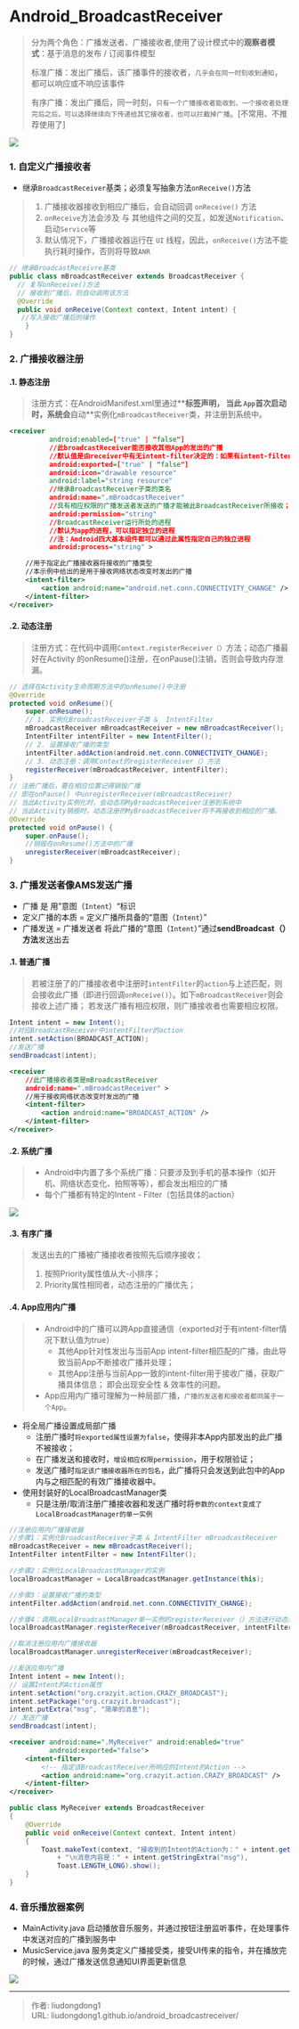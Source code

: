 # Android_BroadcastReceiver


> 分为两个角色：广播发送者、广播接收者,使用了设计模式中的**观察者模式**：基于消息的发布 / 订阅事件模型
>
> 标准广播：发出广播后，该广播事件的接收者，`几乎会在同一时刻收到通知`，都可以响应或不响应该事件
>
> 有序广播：发出广播后，同一时刻，`只有一个广播接收者能收到、一个接收者处理完后之后，可以选择继续向下传递给其它接收者，也可以拦截掉广播`。[不常用、不推荐使用了]

![](https://gitee.com/github-25970295/blogpictureV2/raw/master/image-20211108224217036.png)

### 1. 自定义广播接收者

- 继承`BroadcastReceiver`基类；必须复写抽象方法`onReceive()`方法

> 1. 广播接收器接收到相应广播后，会自动回调 `onReceive()` 方法
> 2. `onReceive`方法会涉及 与 其他组件之间的交互，如发送`Notification`、启动`Service`等
> 3. 默认情况下，广播接收器运行在 `UI` 线程，因此，`onReceive()`方法不能执行耗时操作，否则将导致`ANR`

```java
// 继承BroadcastReceivre基类
public class mBroadcastReceiver extends BroadcastReceiver {
  // 复写onReceive()方法
  // 接收到广播后，则自动调用该方法
  @Override
  public void onReceive(Context context, Intent intent) {
   //写入接收广播后的操作
    }
}
```

### 2. 广播接收器注册

#### .1. 静态注册

> 注册方式：在AndroidManifest.xml里通过**<receive>**标签声明， 当此 `App`首次启动时，系统会**自动**实例化`mBroadcastReceiver`类，并注册到系统中。

```xml
<receiver 
          android:enabled=["true" | "false"]
          //此broadcastReceiver能否接收其他App的发出的广播
          //默认值是由receiver中有无intent-filter决定的：如果有intent-filter，默认值为true，否则为false
          android:exported=["true" | "false"]
          android:icon="drawable resource"
          android:label="string resource"
          //继承BroadcastReceiver子类的类名
          android:name=".mBroadcastReceiver"
          //具有相应权限的广播发送者发送的广播才能被此BroadcastReceiver所接收；
          android:permission="string"
          //BroadcastReceiver运行所处的进程
          //默认为app的进程，可以指定独立的进程
          //注：Android四大基本组件都可以通过此属性指定自己的独立进程
          android:process="string" >

    //用于指定此广播接收器将接收的广播类型
    //本示例中给出的是用于接收网络状态改变时发出的广播
    <intent-filter>
        <action android:name="android.net.conn.CONNECTIVITY_CHANGE" />
    </intent-filter>
</receiver>
```

#### .2. 动态注册

> 注册方式：在代码中调用`Context.registerReceiver（）`方法；动态广播最好在Activity 的onResume()注册，在onPause()注销，否则会导致内存泄漏。

```java
// 选择在Activity生命周期方法中的onResume()中注册
@Override
protected void onResume(){
    super.onResume();
    // 1. 实例化BroadcastReceiver子类 &  IntentFilter
    mBroadcastReceiver mBroadcastReceiver = new mBroadcastReceiver();
    IntentFilter intentFilter = new IntentFilter();
    // 2. 设置接收广播的类型
    intentFilter.addAction(android.net.conn.CONNECTIVITY_CHANGE);
    // 3. 动态注册：调用Context的registerReceiver（）方法
    registerReceiver(mBroadcastReceiver, intentFilter);
}
// 注册广播后，要在相应位置记得销毁广播
// 即在onPause() 中unregisterReceiver(mBroadcastReceiver)
// 当此Activity实例化时，会动态将MyBroadcastReceiver注册到系统中
// 当此Activity销毁时，动态注册的MyBroadcastReceiver将不再接收到相应的广播。
@Override
protected void onPause() {
    super.onPause();
    //销毁在onResume()方法中的广播
    unregisterReceiver(mBroadcastReceiver);
}
```

### 3. 广播发送者像AMS发送广播

- 广播 是 用”意图（`Intent`）“标识
- 定义广播的本质 = 定义广播所具备的“意图（`Intent`）”
- 广播发送 = 广播发送者 将此广播的“意图（`Intent`）”通过**sendBroadcast（）方法**发送出去

#### .1. 普通广播

> 若被注册了的广播接收者中注册时`intentFilter`的`action`与上述匹配，则会接收此广播（即进行回调`onReceive()`）。如下`mBroadcastReceiver`则会接收上述广播； 若发送广播有相应权限，则广播接收者也需要相应权限。

```java
Intent intent = new Intent();
//对应BroadcastReceiver中intentFilter的action
intent.setAction(BROADCAST_ACTION);
//发送广播
sendBroadcast(intent);
```

```xml
<receiver 
    //此广播接收者类是mBroadcastReceiver
    android:name=".mBroadcastReceiver" >
    //用于接收网络状态改变时发出的广播
    <intent-filter>
        <action android:name="BROADCAST_ACTION" />
    </intent-filter>
</receiver>
```

#### .2. 系统广播

> - Android中内置了多个系统广播：只要涉及到手机的基本操作（如开机、网络状态变化、拍照等等），都会发出相应的广播
> - 每个广播都有特定的Intent - Filter（包括具体的action）

![](https://gitee.com/github-25970295/blogpictureV2/raw/master/image-20211108225811137.png)

#### .3. 有序广播

> 发送出去的广播被广播接收者按照先后顺序接收；
>
> 1. 按照Priority属性值从大-小排序；
> 2. Priority属性相同者，动态注册的广播优先；

#### .4. App应用内广播

> - Android中的广播可以跨App直接通信（exported对于有intent-filter情况下默认值为true）
>   - 其他App针对性发出与当前App intent-filter相匹配的广播，由此导致当前App不断接收广播并处理；
>   - 其他App注册与当前App一致的intent-filter用于接收广播，获取广播具体信息；
>     即会出现安全性 & 效率性的问题。
> - App应用内广播可理解为一种局部广播，`广播的发送者和接收者都同属于一个App`。

- 将全局广播设置成局部广播
  - 注册广播时`将exported属性设置为false`，使得非本App内部发出的此广播不被接收；
  - 在广播发送和接收时，`增设相应权限permission`，用于权限验证；
  - 发送广播时`指定该广播接收器所在的包名`，此广播将只会发送到此包中的App内与之相匹配的有效广播接收器中。
- 使用封装好的LocalBroadcastManager类
  - 只是注册/取消注册广播接收器和发送广播时将`参数的context变成了LocalBroadcastManager的单一实例`

```java
//注册应用内广播接收器
//步骤1：实例化BroadcastReceiver子类 & IntentFilter mBroadcastReceiver 
mBroadcastReceiver = new mBroadcastReceiver(); 
IntentFilter intentFilter = new IntentFilter(); 

//步骤2：实例化LocalBroadcastManager的实例
localBroadcastManager = LocalBroadcastManager.getInstance(this);

//步骤3：设置接收广播的类型 
intentFilter.addAction(android.net.conn.CONNECTIVITY_CHANGE);

//步骤4：调用LocalBroadcastManager单一实例的registerReceiver（）方法进行动态注册 
localBroadcastManager.registerReceiver(mBroadcastReceiver, intentFilter);

//取消注册应用内广播接收器
localBroadcastManager.unregisterReceiver(mBroadcastReceiver);

//发送应用内广播
Intent intent = new Intent();
// 设置Intent的Action属性
intent.setAction("org.crazyit.action.CRAZY_BROADCAST");
intent.setPackage("org.crazyit.broadcast");
intent.putExtra("msg", "简单的消息");
// 发送广播
sendBroadcast(intent);
```

```xml
<receiver android:name=".MyReceiver" android:enabled="true"
          android:exported="false">
    <intent-filter>
        <!-- 指定该BroadcastReceiver所响应的Intent的Action -->
        <action android:name="org.crazyit.action.CRAZY_BROADCAST" />
    </intent-filter>
</receiver>
```

```java
public class MyReceiver extends BroadcastReceiver
{
	@Override
	public void onReceive(Context context, Intent intent)
	{
		Toast.makeText(context, "接收到的Intent的Action为：" + intent.getAction()
			+ "\n消息内容是：" + intent.getStringExtra("msg"),
			Toast.LENGTH_LONG).show();
	}
}
```

### 4. 音乐播放器案例

- MainActivity.java 启动播放音乐服务，并通过按钮注册监听事件，在处理事件中发送对应的广播到服务中
- MusicService.java 服务类定义广播接受类，接受UI传来的指令，并在播放完的时候，通过广播发送信息通知UI界面更新信息

![](https://gitee.com/github-25970295/blogimgv2022/raw/master/image-20221118143538185.png)





---

> 作者: liudongdong1  
> URL: liudongdong1.github.io/android_broadcastreceiver/  

